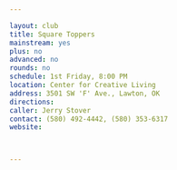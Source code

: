 ```yaml
---

layout: club
title: Square Toppers
mainstream: yes
plus: no
advanced: no
rounds: no
schedule: 1st Friday, 8:00 PM
location: Center for Creative Living
address: 3501 SW 'F' Ave., Lawton, OK
directions: 
caller: Jerry Stover
contact: (580) 492-4442, (580) 353-6317
website: 



---
```


